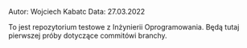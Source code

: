 Autor: Wojciech Kabatc
Data: 27.03.2022

To jest repozytorium testowe z Inżynierii Oprogramowania.
Będą tutaj pierwszej próby dotyczące commitówi branchy.
